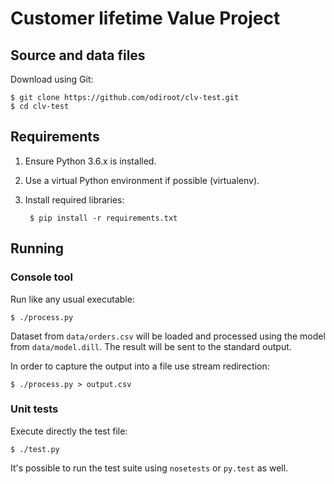 # Customer lifetime Value Project

## Source and data files

Download using Git:

    $ git clone https://github.com/odiroot/clv-test.git
    $ cd clv-test
## Requirements

1. Ensure Python 3.6.x is installed.
2. Use a virtual Python environment if possible (virtualenv).
3. Install required libraries:

        $ pip install -r requirements.txt

## Running

### Console tool

Run like any usual executable:

    $ ./process.py

Dataset from `data/orders.csv` will be loaded and processed using the model from `data/model.dill`. The result will be sent to the standard output.

In order to capture the output into a file use stream redirection:

    $ ./process.py > output.csv


### Unit tests

Execute directly the test file:

    $ ./test.py

It's possible to run the test suite using `nosetests` or `py.test` as well.
